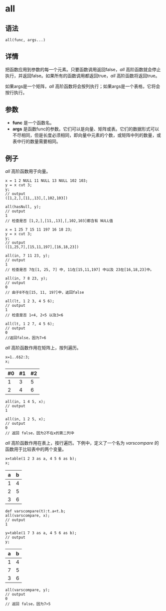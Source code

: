 # all

## 语法

`all(func, args...)`

## 详情

把函数应用到参数的每一个元素。只要函数调用返回false，*all*
高阶函数就会停止执行，并返回false。如果所有的函数调用都返回true，*all* 高阶函数将返回true。

如果args是一个矩阵，*all* 高阶函数将会按列执行；如果args是一个表格，它将会按行执行。

## 参数

* **func** 是一个函数名。
* **args**
  是函数func的参数。它们可以是向量、矩阵或表。它们的数据形式可以不尽相同，但是长度必须相同，即向量中元素的个数，或矩阵中列的数量，或表中行的数量需要相同。

## 例子

*all* 高阶函数用于向量。

```
x = 1 2 NULL 11 NULL 13 NULL 102 103;
y = x cut 3;
y;
// output
([1,2,],[11,,13],[,102,103])

all(hasNull, y);
// output
1
// 检查是否 [1,2,],[11,,13],[,102,103]都含有 NULL值

x = 1 25 7 15 11 197 16 18 23;
y = x cut 3;
y;
// output
([1,25,7],[15,11,197],[16,18,23])

all(in, 7 11 23, y);
// output
1
// 检查是否 7在[1, 25, 7] 中, 11在[15,11,197] 中以及 23在[16,18,23]中。

all(in, 7 8 23, y);
// output
0
// 由于8不在[15, 11, 197]中，返回false

all(lt, 1 2 3, 4 5 6);
// output
1
// 检查是否 1<4, 2<5 以及3<6

all(lt, 1 2 7, 4 5 6);
// output
0
//返回false，因为7>6
```

*all* 高阶函数作用在矩阵上，按列遍历。

```
x=1..6$2:3;
x;
```

| #0 | #1 | #2 |
| --- | --- | --- |
| 1 | 3 | 5 |
| 2 | 4 | 6 |

```
all(in, 1 4 5, x);
// output
1

all(in, 1 2 5, x);
// output
0
// 返回 false，因为2不在x的第二列中
```

*all* 高阶函数作用在表上，按行遍历。下例中，定义了一个名为 *varscompare*
的函数用于比较表中的两个变量。

```
x=table(1 2 3 as a, 4 5 6 as b);
x;
```

| a | b |
| --- | --- |
| 1 | 4 |
| 2 | 5 |
| 3 | 6 |

```
def varscompare(t):t.a<t.b;
all(varscompare, x);
// output
1

y=table(1 7 3 as a, 4 5 6 as b);
// output
y;
```

| a | b |
| --- | --- |
| 1 | 4 |
| 7 | 5 |
| 3 | 6 |

```
all(varscompare, y);
// output
0
// 返回 false，因为7>5
```

